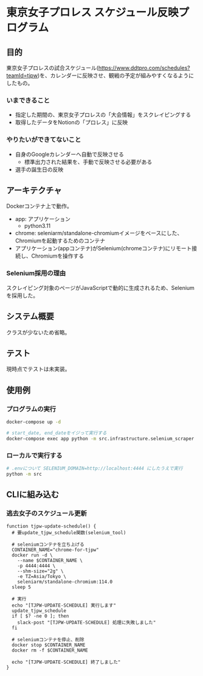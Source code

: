 # 東京女子プロレス スケジュール反映プログラム

## 目的

東京女子プロレスの試合スケジュール(<https://www.ddtpro.com/schedules?teamId=tjpw>)を、カレンダーに反映させ、観戦の予定が組みやすくなるようにしたもの。

### いまできること

- 指定した期間の、東京女子プロレスの「大会情報」をスクレイピングする
- 取得したデータをNotionの「プロレス」に反映


### やりたいができてないこと

- 自身のGoogleカレンダーへ自動で反映させる
  - 標準出力された結果を、手動で反映させる必要がある
- 選手の誕生日の反映

## アーキテクチャ

Dockerコンテナ上で動作。

- app: アプリケーション
  - python3.11
- chrome: seleniarm/standalone-chromiumイメージをベースにした、Chromiumを起動するためのコンテナ
- アプリケーション(appコンテナ)がSelenium(chromeコンテナ)にリモート接続し、Chromiumを操作する

### Selenium採用の理由

スクレイピング対象のページがJavaScriptで動的に生成されるため、Seleniumを採用した。

## システム概要

クラスが少ないため省略。

## テスト

現時点でテストは未実装。

## 使用例

### プログラムの実行

```bash
docker-compose up -d

# start_date, end_dateをイジって実行する
docker-compose exec app python -m src.infrastructure.selenium_scraper
```

### ローカルで実行する

```bash
# .envについて SELENIUM_DOMAIN=http://localhost:4444 にしたうえで実行
python -m src
```

## CLIに組み込む

### 逃去女子のスケジュール更新

```shell
function tjpw-update-schedule() {
  # 要update_tjpw_schedule関数(selenium_tool)

  # seleniumコンテナを立ち上げる
  CONTAINER_NAME="chrome-for-tjpw"
  docker run -d \
    --name $CONTAINER_NAME \
    -p 4444:4444 \
    --shm-size="2g" \
    -e TZ=Asia/Tokyo \
    seleniarm/standalone-chromium:114.0
  sleep 5

  # 実行
  echo "[TJPW-UPDATE-SCHEDULE] 実行します"
  update_tjpw_schedule
  if [ $? -ne 0 ]; then
    slack-post "[TJPW-UPDATE-SCHEDULE] 処理に失敗しました"
  fi

  # seleniumコンテナを停止、削除
  docker stop $CONTAINER_NAME
  docker rm -f $CONTAINER_NAME

  echo "[TJPW-UPDATE-SCHEDULE] 終了しました"
}
```
